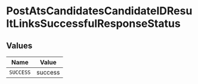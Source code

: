 # PostAtsCandidatesCandidateIDResultLinksSuccessfulResponseStatus


## Values

| Name      | Value     |
| --------- | --------- |
| `SUCCESS` | success   |